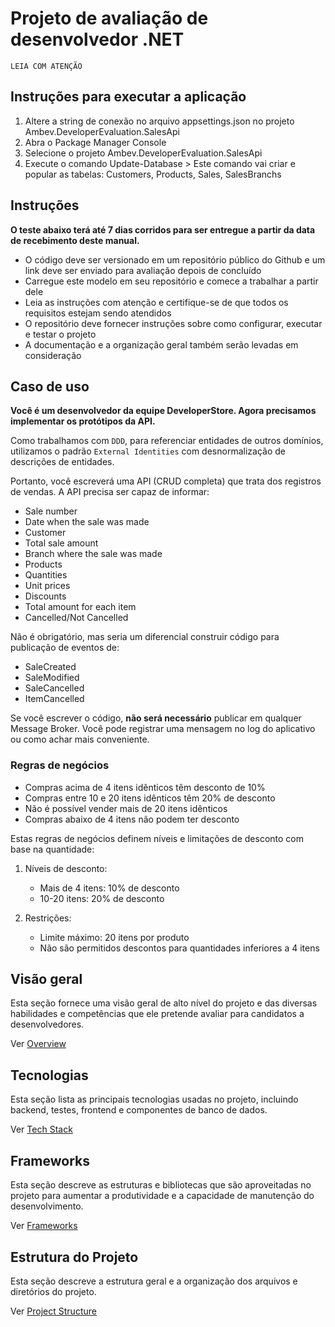 # Projeto de avaliação de desenvolvedor .NET

`LEIA COM ATENÇÃO`

## Instruções para executar a aplicação
1) Altere a string de conexão no arquivo appsettings.json no projeto Ambev.DeveloperEvaluation.SalesApi
1) Abra o Package Manager Console 
2) Selecione o projeto Ambev.DeveloperEvaluation.SalesApi
3) Execute o comando Update-Database > Este comando vai criar e popular as tabelas: Customers, Products, Sales, SalesBranchs



## Instruções
**O teste abaixo terá até 7 dias corridos para ser entregue a partir da data de recebimento deste manual.**

- O código deve ser versionado em um repositório público do Github e um link deve ser enviado para avaliação depois de concluído
- Carregue este modelo em seu repositório e comece a trabalhar a partir dele
- Leia as instruções com atenção e certifique-se de que todos os requisitos estejam sendo atendidos
- O repositório deve fornecer instruções sobre como configurar, executar e testar o projeto
- A documentação e a organização geral também serão levadas em consideração

## Caso de uso
**Você é um desenvolvedor da equipe DeveloperStore. Agora precisamos implementar os protótipos da API.**

Como trabalhamos com `DDD`, para referenciar entidades de outros domínios, utilizamos o padrão `External Identities` com desnormalização de descrições de entidades.

Portanto, você escreverá uma API (CRUD completa) que trata dos registros de vendas. A API precisa ser capaz de informar:

* Sale number
* Date when the sale was made
* Customer
* Total sale amount
* Branch where the sale was made
* Products
* Quantities
* Unit prices
* Discounts
* Total amount for each item
* Cancelled/Not Cancelled

Não é obrigatório, mas seria um diferencial construir código para publicação de eventos de:
* SaleCreated
* SaleModified
* SaleCancelled
* ItemCancelled

Se você escrever o código, **não será necessário** publicar em qualquer Message Broker. Você pode registrar uma mensagem no log do aplicativo ou como achar mais conveniente.

### Regras de negócios

* Compras acima de 4 itens idênticos têm desconto de 10%
* Compras entre 10 e 20 itens idênticos têm 20% de desconto
* Não é possível vender mais de 20 itens idênticos
* Compras abaixo de 4 itens não podem ter desconto


Estas regras de negócios definem níveis e limitações de desconto com base na quantidade:

1. Níveis de desconto:
   - Mais de 4 itens: 10% de desconto
   - 10-20 itens: 20% de desconto

2. Restrições:
   - Limite máximo: 20 itens por produto
   - Não são permitidos descontos para quantidades inferiores a 4 itens

## Visão geral
Esta seção fornece uma visão geral de alto nível do projeto e das diversas habilidades e competências que ele pretende avaliar para candidatos a desenvolvedores.

Ver [Overview](/.doc/overview.md)

## Tecnologias
Esta seção lista as principais tecnologias usadas no projeto, incluindo backend, testes, frontend e componentes de banco de dados.

Ver [Tech Stack](/.doc/tech-stack.md)

## Frameworks
Esta seção descreve as estruturas e bibliotecas que são aproveitadas no projeto para aumentar a produtividade e a capacidade de manutenção do desenvolvimento.

Ver [Frameworks](/.doc/frameworks.md)

<!-- 
## Estrutura APIs
Esta seção inclui links para a documentação detalhada dos diferentes recursos da API:
- [API General](./docs/general-api.md)
- [Products API](/.doc/products-api.md)
- [Carts API](/.doc/carts-api.md)
- [Users API](/.doc/users-api.md)
- [Auth API](/.doc/auth-api.md)
-->

## Estrutura do Projeto
Esta seção descreve a estrutura geral e a organização dos arquivos e diretórios do projeto.

Ver [Project Structure](/.doc/project-structure.md)